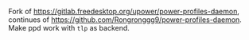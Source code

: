 Fork of https://gitlab.freedesktop.org/upower/power-profiles-daemon, continues of https://github.com/Rongronggg9/power-profiles-daemon. Make ppd work with `tlp` as backend.
